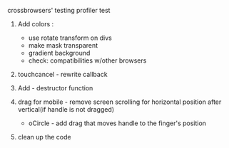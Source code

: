   crossbrowsers' testing
   profiler test

1. Add colors :
   - use rotate transform on divs
   - make mask transparent
   - gradient background
   - check: compatibilities w/other browsers

2.  touchcancel - rewrite callback

3. Add - destructor function

4. drag for mobile - remove screen scrolling for horizontal position after vertical(if handle is not dragged)
   -  oCircle - add drag that moves handle to the finger's position

5. clean up the code

